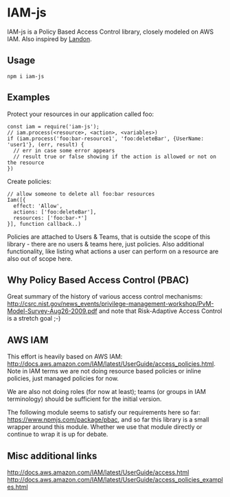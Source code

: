 # IAM-js

IAM-js is a Policy Based Access Control library, closely modeled on AWS IAM. Also inspired by [Landon](https://github.com/ory-am/ladon).

## Usage

`npm i iam-js`

## Examples

Protect your resources in our application called foo:
```
const iam = require('iam-js');
// iam.process(<resource>, <action>, <variables>)
if (iam.process('foo:bar-resource1', 'foo:deleteBar', {UserName: 'user1'}, (err, result) {
  // err in case some error appears
  // result true or false showing if the action is allowed or not on the resource
})
```

Create policies:
```
// allow someone to delete all foo:bar resources
Iam([{
  effect: 'Allow',
  actions: ['foo:deleteBar'],
  resources: ['foo:bar-*']
}], function callback..)
```

Policies are attached to Users & Teams, that is outside the scope of this library - there are no users & teams here, just policies. Also additional functionality, like listing what actions a user can perform on a resource are also out of scope here.

## Why Policy Based Access Control (PBAC)

Great summary of the history of various access control mechanisms: http://csrc.nist.gov/news_events/privilege-management-workshop/PvM-Model-Survey-Aug26-2009.pdf and note that Risk-Adaptive Access Control is a stretch goal ;-)

## AWS IAM

This effort is heavily based on AWS IAM: http://docs.aws.amazon.com/IAM/latest/UserGuide/access_policies.html. Note in IAM terms we are not doing resource based policies or inline policies, just managed policies for now.

We are also not doing roles (for now at least); teams (or groups in IAM terminology) should be sufficient for the initial version.

The following module seems to satisfy our requirements here so far: https://www.npmjs.com/package/pbac, and so far this library is a small wrapper around this module. Whether we use that module directly or continue to wrap it is up for debate.

## Misc additional links

http://docs.aws.amazon.com/IAM/latest/UserGuide/access.html
http://docs.aws.amazon.com/IAM/latest/UserGuide/access_policies_examples.html
